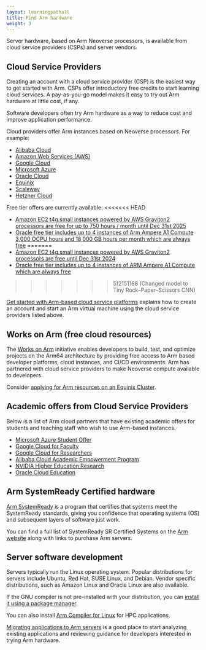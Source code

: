 ```yaml
---
layout: learningpathall
title: Find Arm hardware
weight: 3
---
```

Server hardware, based on Arm Neoverse processors, is available from cloud service providers (CSPs) and server vendors. 

## Cloud Service Providers 

Creating an account with a cloud service provider (CSP) is the easiest way to get started with Arm. CSPs offer introductory free credits to start learning cloud services. A pay-as-you-go model makes it easy to try out Arm hardware at little cost, if any. 

Software developers often try Arm hardware as a way to reduce cost and improve application performance.

Cloud providers offer Arm instances based on Neoverse processors. For example:
- [Alibaba Cloud](https://www.alibabacloud.com/product/ecs/g8m)
- [Amazon Web Services (AWS)](https://aws.amazon.com/ec2/graviton/)
- [Google Cloud](https://cloud.google.com/compute/docs/instances/arm-on-compute)
- [Microsoft Azure](https://azure.microsoft.com/en-us/blog/azure-virtual-machines-with-ampere-altra-arm-based-processors-generally-available/)
- [Oracle Cloud](https://www.oracle.com/cloud/compute/arm/)
- [Equinix](https://deploy.equinix.com/product/servers/c3-large-arm64/)
- [Scaleway](https://www.scaleway.com/en/cost-optimized-instances-based-on-arm/)
- [Hetzner Cloud](https://www.hetzner.com/news/arm64-cloud)

Free tier offers are currently available:
<<<<<<< HEAD
- [Amazon EC2 t4g.small instances powered by AWS Graviton2 processors are free for up to 750 hours / month until Dec 31st 2025](https://aws.amazon.com/ec2/instance-types/t4/)
- [Oracle free tier includes up to 4 instances of Arm Ampere A1 Compute 3,000 OCPU hours and 18,000 GB hours per month which are always free](https://www.oracle.com/cloud/free/)
=======
- [Amazon EC2 t4g.small instances powered by AWS Graviton2 processors are free until Dec 31st 2024](https://aws.amazon.com/ec2/instance-types/t4/)
- [Oracle free tier includes up to 4 instances of ARM Ampere A1 Compute which are always free](https://www.oracle.com/cloud/free/)
>>>>>>> 5f2151168 (Changed model to Tiny Rock–Paper–Scissors CNN)

[Get started with Arm-based cloud service platforms](/learning-paths/servers-and-cloud-computing/csp/) explains how to create an account and start an Arm virtual machine using the cloud service providers listed above.

## Works on Arm (free cloud resources)

The [Works on Arm](https://www.arm.com/markets/computing-infrastructure/works-on-arm) initiative enables developers to build, test, and optimize projects on the Arm64 architecture by providing free access to Arm based developer platforms, cloud instances, and CI/CD environments. Arm has partnered with cloud service providers to make Neoverse compute available to developers.

Consider [applying for Arm resources on an Equinix Cluster](https://github.com/WorksOnArm/equinix-metal-arm64-cluster).

## Academic offers from Cloud Service Providers

Below is a list of Arm cloud partners that have existing academic offers for students and teaching staff who wish to use Arm-based instances. 

- [Microsoft Azure Student Offer](https://azure.microsoft.com/en-us/free/students)
- [Google Cloud for Faculty](https://cloud.google.com/edu/faculty?hl=en)
- [Google Cloud for Researchers](https://cloud.google.com/edu/researchers?hl=en)
- [Alibaba Cloud Academic Empowerment Program](https://edu.alibabacloud.com/campus/index?spm=a3c0i.11593861.4363105600.24.6d326d84ZWObih)
- [NVIDIA Higher Education Research](https://www.nvidia.com/en-gb/industries/higher-education-research/academic-grant-program/)
- [Oracle Cloud Education](https://www.oracle.com/uk/government/education/)

##  Arm SystemReady Certified hardware

[Arm SystemReady](https://www.arm.com/architecture/system-architectures/systemready-certification-program) is a program that certifies that systems meet the SystemReady standards, giving you confidence that operating systems (OS) and subsequent layers of software just work.

You can find a full list of SystemReady SR Certified Systems on the [Arm website](https://www.arm.com/architecture/system-architectures/systemready-certification-program/sr) along with links to purchase Arm servers.

## Server software development

Servers typically run the Linux operating system. Popular distributions for servers include Ubuntu, Red Hat, SUSE Linux, and Debian. Vendor specific distributions, such as Amazon Linux and Oracle Linux are also available.

If the GNU compiler is not pre-installed with your distribution, you can [install it using a package manager](/install-guides/gcc/native/).

You can also install [Arm Compiler for Linux](/install-guides/acfl/) for HPC applications.

[Migrating applications to Arm servers](/learning-paths/servers-and-cloud-computing/migration/) is a good place to start analyzing existing applications and reviewing guidance for developers interested in trying Arm hardware. 
